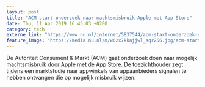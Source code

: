 ```yaml
---
layout: post
title: "ACM start onderzoek naar machtsmisbruik Apple met App Store"
date: Thu, 11 Apr 2019 16:45:03 +0200
category: tech
externe_link: "https://www.nu.nl/internet/5837544/acm-start-onderzoek-naar-machtsmisbruik-apple-met-app-store.html"
feature_image: "https://media.nu.nl/m/w62x7kkajjwl_sqr256.jpg/acm-start-onderzoek-naar-machtsmisbruik-apple-met-app-store.jpg"
---
```


De Autoriteit Consument &amp; Markt (ACM) gaat onderzoek doen naar mogelijk machtsmisbruik door Apple met de App Store. De toezichthouder zegt tijdens een marktstudie naar appwinkels van appaanbieders signalen te hebben ontvangen die op mogelijk misbruik wijzen.
